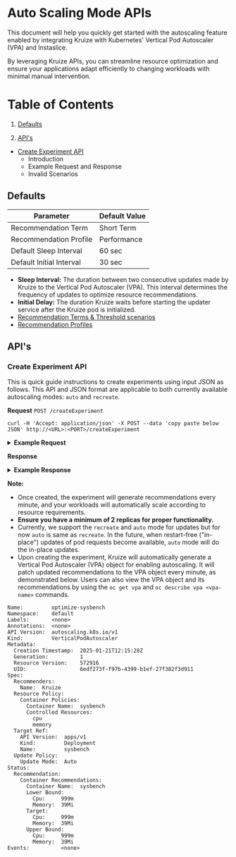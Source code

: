 # Auto Scaling Mode APIs

This document will help you quickly get started with the 
autoscaling feature enabled by integrating Kruize with Kubernetes' 
Vertical Pod Autoscaler (VPA) and Instaslice. 

By leveraging Kruize APIs, you can streamline resource optimization 
and ensure your applications adapt efficiently to changing workloads 
with minimal manual intervention.

# Table of Contents

1. [Defaults](#defaults)

2. [API's](#apis)

- [Create Experiment API](#create-experiment-api)
    - Introduction
    - Example Request and Response
    - Invalid Scenarios

## Defaults

| Parameter                | Default Value |
|--------------------------|---------------|
| Recommendation Term      | Short Term    |
| Recommendation Profile   | Performance   |
| Default Sleep Interval   | 60 sec        |
| Default Initial Interval | 30 sec        |


* **Sleep Interval:** The duration between two consecutive updates made by Kruize to the Vertical Pod Autoscaler (VPA). 
This interval determines the frequency of updates to optimize resource recommendations. 
* **Initial Delay:** The duration Kruize waits before starting the updater service after the Kruize pod is initialized. 
* [Recommendation Terms & Threshold scenarios](MonitoringModeAPI.md#terms-duration--threshold-table)
* [Recommendation Profiles](MonitoringModeAPI.md#profile-algorithms-how-kruize-calculates-the-recommendations)


## API's

<a name="create-experiment-api"></a>

### Create Experiment API

This is quick guide instructions to create experiments using input JSON as follows.
This API and JSON format are applicable to both currently available autoscaling modes: `auto` and `recreate`.

**Request**
`POST /createExperiment`

`curl -H 'Accept: application/json' -X POST --data 'copy paste below JSON' http://<URL>:<PORT>/createExperiment`

<details>

<summary><b>Example Request</b></summary>

### Example Request

```json
[{
  "version": "v2.0",
  "experiment_name": "optimize-sysbench",
  "cluster_name": "default",
  "performance_profile": "resource-optimization-local-monitoring",
  "mode": "recreate",
  "target_cluster": "local",
  "datasource": "prometheus-1",
  "kubernetes_objects": [
    {
      "type": "deployment",
      "name": "sysbench",
      "namespace": "newchange",
      "containers": [
        {
          "container_image_name": "quay.io/kruizehub/sysbench",
          "container_name": "sysbench"
        }
      ]
    }
  ],
  "trial_settings": {
    "measurement_duration": "10min"
  },
  "recommendation_settings": {
    "threshold": "0.1"
  }
}]
```

</details>


**Response**

<details>
<summary><b>Example Response</b></summary>

### Example Response

```json
{
  "message": "Experiment registered successfully with Autotune. View registered experiments at /listExperiments",
  "httpcode": 201,
  "documentationLink": "",
  "status": "SUCCESS"
}
```

</details>


**Note:**
- Once created, the experiment will generate recommendations every minute, and your workloads will automatically scale 
according to resource requirements. 
- **Ensure you have a minimum of 2 replicas for proper functionality.**
- Currently, we support the `recreate` and `auto` mode for updates but for now `auto` is same as `recreate`. 
In the future, when restart-free ("in-place") updates of pod requests become available, `auto` mode will do the in-place updates.
- Upon creating the experiment, Kruize will automatically generate a Vertical Pod Autoscaler (VPA) object for enabling autoscaling. 
It will patch updated recommendations to the VPA object every minute, as demonstrated below. 
Users can also view the VPA object and its recommendations by using the `oc get vpa` and `oc describe vpa <vpa-name>` commands.
```
Name:         optimize-sysbench
Namespace:    default
Labels:       <none>
Annotations:  <none>
API Version:  autoscaling.k8s.io/v1
Kind:         VerticalPodAutoscaler
Metadata:
  Creation Timestamp:  2025-01-21T12:15:28Z
  Generation:          1
  Resource Version:    572916
  UID:                 6edf273f-f97b-4399-b1ef-27f382f3d911
Spec:
  Recommenders:
    Name:  Kruize
  Resource Policy:
    Container Policies:
      Container Name:  sysbench
      Controlled Resources:
        cpu
        memory
  Target Ref:
    API Version:  apps/v1
    Kind:         Deployment
    Name:         sysbench
  Update Policy:
    Update Mode:  Auto
Status:
  Recommendation:
    Container Recommendations:
      Container Name:  sysbench
      Lower Bound:
        Cpu:     999m
        Memory:  39Mi
      Target:
        Cpu:     999m
        Memory:  39Mi
      Upper Bound:
        Cpu:     999m
        Memory:  39Mi
Events:          <none>
```
